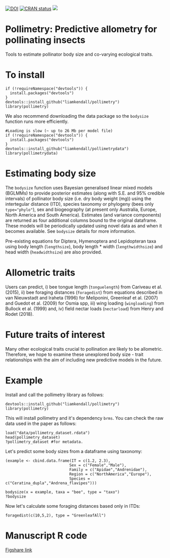 [![DOI](https://zenodo.org/badge/120989038.svg)](https://zenodo.org/badge/latestdoi/120989038)
[![CRAN status](https://www.r-pkg.org/badges/version/pollimetry)](https://www.r-pkg.org/badges/version/pollimetry)
![](http://cranlogs.r-pkg.org/badges/pollimetry?color=pink)


Pollimetry: Predictive allometry for pollinating insects
==========

Tools to estimate pollinator body size and co-varying ecological traits.

To install
==========
```
if (!requireNamespace("devtools")) {
  install.packages("devtools")
}
devtools::install_github("liamkendall/pollimetry")
library(pollimetry)
```

We also recommend downloading the data package so the `bodysize` function runs more efficiently.

```
#Loading is slow (~ up to 26 Mb per model file)
if (!requireNamespace("devtools")) {
  install.packages("devtools")
}
devtools::install_github("liamkendall/pollimetrydata")
library(pollimetrydata)
```

Estimating body size
====================

The `bodysize` function uses Bayesian generalised linear mixed models (BGLMMs) to provide posterior estimates (along with S.E. and 95% credible intervals) of pollinator body size (i.e. dry body weight (mg)) using the intertegular distance (ITD), species taxonomy or phylogeny (bees only `type="phylo"`), sex and biogeography (at present only Australia, Europe, North America and South America). Estimates (and variance components) are returned as four additional columns bound to the original dataframe. These models will be periodically updated using novel data as and when it becomes available. See `bodysize` details for more information.

Pre-existing equations for Diptera, Hymenoptera and Lepidopteran taxa using body length (`lengthsize`), body length * width (`lengthwidthsize`) and head width (`headwidthsize`) are also provided.

Allometric traits
=================

Users can predict, i) bee tongue length (`tonguelength`) from Cariveau et al. (2015), ii) bee foraging distances (`foragedist`) from equations described in van Nieuwstadt and Iraheta (1996) for Meliponini, Greenleaf et al. (2007) and Guedot et al. (2009) for Osmia spp, iii) wing loading (`wingloading`) from Bullock et al. (1999) and, iv)  field nectar loads (`nectarload`) from Henry and Rodet (2018).

Future traits of interest
=========================

Many other ecological traits crucial to pollination are likely to be allometric. Therefore, we hope to examine these unexplored body size - trait relationships with the aim of including new predictive models in the future. 

Example
========

Install and call the pollimetry library as follows:

```
devtools::install_github("liamkendall/pollimetry")
library(pollimetry)
```

This will install pollimetry and it's dependency `brms`.
You can check the raw data used in the paper as follows:

```
load("data/pollimetry_dataset.rdata")
head(pollimetry_dataset)
?pollimetry_dataset #for metadata.
```
Let's predict some body sizes from a dataframe using taxonomy:

```
(example <- cbind.data.frame(IT = c(1.2, 2.3), 
                            Sex = c("Female","Male"), 
                            Family = c("Apidae","Andrenidae"),
                            Region = c("NorthAmerica","Europe"),
                            Species = c("Ceratina_dupla","Andrena_flavipes")))

bodysize(x = example, taxa = "bee", type = "taxo")
?bodysize
```

Now let's calculate some foraging distances based only in ITDs:

```
foragedist(c(10,5,2), type = "GreenleafAll") 
```


Manuscript R code
=================

[Figshare link](https://figshare.com/articles/Pollimetry_R_code/7357217)
